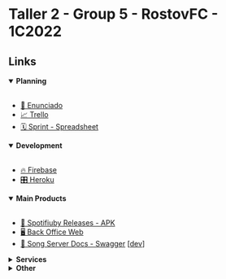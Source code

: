 # Taller 2 - Group 5 - RostovFC - 1C2022

## Links

<details open>
  <summary>
    <b> Planning</b>
  </summary><br>

- [📄 Enunciado](https://taller-de-programacion-2.github.io/works/statement/2022/1/enunciado/)
- [📈 Trello](https://trello.com/b/Kjg4LeEq/spotifiuby)
- [🗓️ Sprint - Spreadsheet](https://docs.google.com/spreadsheets/d/1tFkrxioVGcj9Yy4X5Gez2n8S7ZMc2SEv-AUj2vXuvrg/edit#gid=0)

</details>

<details open>
  <summary>
    <b> Development</b>
  </summary><br>

- [🔥 Firebase](https://console.firebase.google.com/u/0/project/rostov-spotifiuby/overview)
- [🎛️ Heroku](https://dashboard.heroku.com/apps)

</details>
 
<details open>
  <summary>
    <b> Main Products</b>
  </summary><br>

- [📲 Spotifiuby Releases - APK](https://github.com/taller2-grupo5-rostov-1c2022/android-app/releases)
- [🖥️ Back Office Web](https://rostov-spotifiuby.netlify.app/)
- [🎵 Song Server Docs - Swagger](https://rostov-song-server.herokuapp.com/docs) [[dev](https://rostov-songs-dev.herokuapp.com/docs/)]

</details>
  
 <details>
  <summary>
    <b> Services</b>
  </summary><br>

- [📲 Payments Server](https://www.postman.com/descent-module-astronomer-32809629/workspace/rostov/overview)
- [📲 Notifications Server](https://rostov-notifs-server.herokuapp.com/docs)
- [📲 Messages Server](https://rostov-messages-server.herokuapp.com/docs) [[dev](https://rostov-messages-dev.herokuapp.com/docs)]

</details>

<details>
  <summary>
    <b> Other</b>
  </summary><br>
  
- [📞 Weekly Meet](https://meet.google.com/axy-qusc-wqa?authuser=0)
- [🗃️ Drive](https://drive.google.com/drive/folders/1VBf7WqJRDxUy6D87TiZ9oYl1o_7uy96w?usp=sharing)
- [✏️ Lucid Chart](https://lucid.app/lucidchart/3bbc5b95-c82d-4865-ac01-eeb12a211bb2/edit?invitationId=inv_946ac734-4ffa-47f9-a540-bf6fd33d2647)
 
</details>
